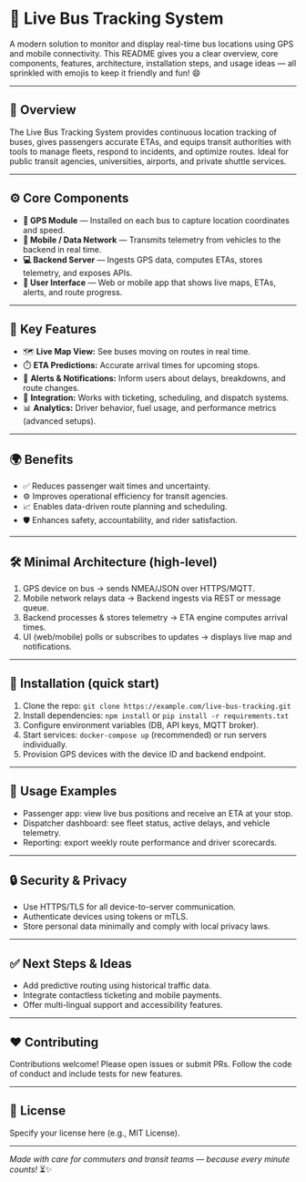# 🚌 Live Bus Tracking System

A modern solution to monitor and display real-time bus locations using GPS and mobile connectivity. This README gives you a clear overview, core components, features, architecture, installation steps, and usage ideas — all sprinkled with emojis to keep it friendly and fun! 😄

---

## 🚀 Overview

The Live Bus Tracking System provides continuous location tracking of buses, gives passengers accurate ETAs, and equips transit authorities with tools to manage fleets, respond to incidents, and optimize routes. Ideal for public transit agencies, universities, airports, and private shuttle services.

---

## ⚙️ Core Components

* **📡 GPS Module** — Installed on each bus to capture location coordinates and speed.
* **📲 Mobile / Data Network** — Transmits telemetry from vehicles to the backend in real time.
* **💻 Backend Server** — Ingests GPS data, computes ETAs, stores telemetry, and exposes APIs.
* **📱 User Interface** — Web or mobile app that shows live maps, ETAs, alerts, and route progress.

---

## 📱 Key Features

* 🗺️ **Live Map View:** See buses moving on routes in real time.
* ⏱️ **ETA Predictions:** Accurate arrival times for upcoming stops.
* 🚨 **Alerts & Notifications:** Inform users about delays, breakdowns, and route changes.
* 🔗 **Integration:** Works with ticketing, scheduling, and dispatch systems.
* 📊 **Analytics:** Driver behavior, fuel usage, and performance metrics (advanced setups).

---

## 🌍 Benefits

* ✅ Reduces passenger wait times and uncertainty.
* ⚙️ Improves operational efficiency for transit agencies.
* 📈 Enables data-driven route planning and scheduling.
* 🛡️ Enhances safety, accountability, and rider satisfaction.

---

## 🛠️ Minimal Architecture (high-level)

1. GPS device on bus → sends NMEA/JSON over HTTPS/MQTT.
2. Mobile network relays data → Backend ingests via REST or message queue.
3. Backend processes & stores telemetry → ETA engine computes arrival times.
4. UI (web/mobile) polls or subscribes to updates → displays live map and notifications.

---

## 💾 Installation (quick start)

1. Clone the repo: `git clone https://example.com/live-bus-tracking.git`
2. Install dependencies: `npm install` or `pip install -r requirements.txt`
3. Configure environment variables (DB, API keys, MQTT broker).
4. Start services: `docker-compose up` (recommended) or run servers individually.
5. Provision GPS devices with the device ID and backend endpoint.

---

## 📌 Usage Examples

* Passenger app: view live bus positions and receive an ETA at your stop.
* Dispatcher dashboard: see fleet status, active delays, and vehicle telemetry.
* Reporting: export weekly route performance and driver scorecards.

---

## 🔒 Security & Privacy

* Use HTTPS/TLS for all device-to-server communication.
* Authenticate devices using tokens or mTLS.
* Store personal data minimally and comply with local privacy laws.

---

## ✅ Next Steps & Ideas

* Add predictive routing using historical traffic data.
* Integrate contactless ticketing and mobile payments.
* Offer multi-lingual support and accessibility features.

---

## ❤️ Contributing

Contributions welcome! Please open issues or submit PRs. Follow the code of conduct and include tests for new features.

---

## 📎 License

Specify your license here (e.g., MIT License).

---

*Made with care for commuters and transit teams — because every minute counts!* ⏳✨
